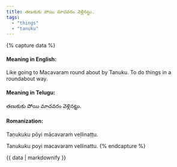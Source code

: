 ```yaml
---
title: తణుకుకు పోయి మాచవరం వెళ్లినట్టు.
tags:
  - "things"
  - "tanuku"
---
```


{% capture data %}
#### Meaning in English:
Like going to Macavaram round about by Tanuku.
To do things in a roundabout way.

#### Meaning in Telugu:
తణుకుకు పోయి మాచవరం వెళ్లినట్టు.

#### Romanization:
Taṇukuku pōyi mācavaraṁ veḷlinaṭṭu.

Tanukuku poyi macavaram vellinattu.
{% endcapture %}

{{ data | markdownify }}

